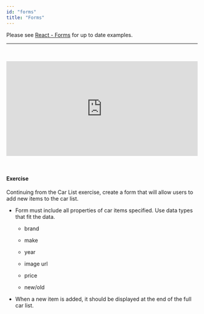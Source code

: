 ```yaml
---
id: "forms"
title: "Forms"
---
```


Please see [React - Forms](https://reactjs.org/docs/forms.html) for up to date examples.

---

<div style="padding: 32px 0;">
  <iframe src="https://flipboard.com/@kiyohikot/react-a-beginner-s-introduction-to-forms-part-4-j3onm52phjdqgpe3/widget?layout=banner" frameBorder="0" width="100%" height="250" ></iframe>
</div>


#### Exercise

Continuing from the Car List exercise, create a form that will allow users to add new items to the car list.

- Form must include all properties of car items specified. Use data types that fit the data.

  - brand

  - make

  - year

  - image url

  - price

  - new/old

- When a new item is added, it should be displayed at the end of the full car list.
